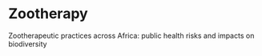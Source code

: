 # Zootherapy

Zootherapeutic practices across Africa: public health risks and impacts on biodiversity 

